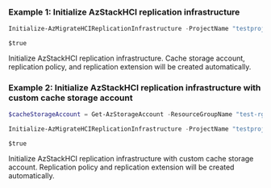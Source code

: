 ### Example 1: Initialize AzStackHCI replication infrastructure
```powershell
Initialize-AzMigrateHCIReplicationInfrastructure -ProjectName "testproj" -ResourceGroupName "test-rg" -SourceApplianceName "testsrcapp" -TargetApplianceName "testtgtapp" -PassThur:$true
```

```output
$true
```

Initialize AzStackHCI replication infrastructure. Cache storage account, replication policy, and replication extension will be created automatically.

### Example 2: Initialize AzStackHCI replication infrastructure with custom cache storage account
```powershell
$cacheStorageAccount = Get-AzStorageAccount -ResourceGroupName "test-rg" -Name "customcachesa"

Initialize-AzMigrateHCIReplicationInfrastructure -ProjectName "testproj" -ResourceGroupName "test-rg" -CacheStorageAccountId $cacheStorageAccount.Id -SourceApplianceName "testsrcapp" -TargetApplianceName "testtgtapp" -PassThur:$true
```

```output
$true
```

Initialize AzStackHCI replication infrastructure with custom cache storage account. Replication policy and replication extension will be created automatically.


